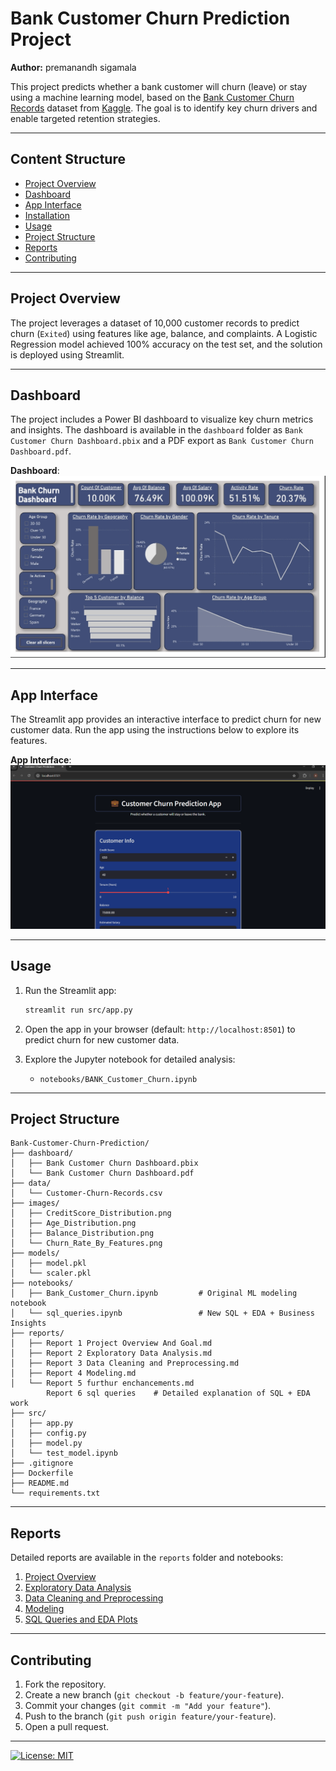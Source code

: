 # Bank Customer Churn Prediction Project

**Author:** premanandh sigamala

This project predicts whether a bank customer will churn (leave) or stay using a machine learning model, based on the [Bank Customer Churn Records](data/Customer-Churn-Records.csv) dataset from [Kaggle](https://www.kaggle.com/datasets/radheshyamkollipara/bank-customer-churn/data). The goal is to identify key churn drivers and enable targeted retention strategies.

---

## Content Structure

- [Project Overview](#project-overview)
- [Dashboard](#dashboard)
- [App Interface](#app-interface)
- [Installation](#installation)
- [Usage](#usage)
- [Project Structure](#project-structure)
- [Reports](#reports)
- [Contributing](#contributing)
---

## Project Overview

The project leverages a dataset of 10,000 customer records to predict churn (`Exited`) using features like age, balance, and complaints. A Logistic Regression model achieved 100% accuracy on the test set, and the solution is deployed using Streamlit.

---

## Dashboard

The project includes a Power BI dashboard to visualize key churn metrics and insights. The dashboard is available in the `dashboard` folder as `Bank Customer Churn Dashboard.pbix` and a PDF export as `Bank Customer Churn Dashboard.pdf`.

**Dashboard**:  
![Dashboard Screenshot](./images/bank_customer_churn_dashboard.jpeg)

---

## App Interface

The Streamlit app provides an interactive interface to predict churn for new customer data. Run the app using the instructions below to explore its features.

**App Interface**:  
![App Interface Screenshot](./images/customer_churn_prediction_app_interface.PNG)

---

## Usage

1. Run the Streamlit app:
   ```bash
   streamlit run src/app.py
   ```

2. Open the app in your browser (default: `http://localhost:8501`) to predict churn for new customer data.

3. Explore the Jupyter notebook for detailed analysis:
   - `notebooks/BANK_Customer_Churn.ipynb`

---

## Project Structure

```
Bank-Customer-Churn-Prediction/
├── dashboard/
│   ├── Bank Customer Churn Dashboard.pbix
│   └── Bank Customer Churn Dashboard.pdf
├── data/
│   └── Customer-Churn-Records.csv
├── images/
│   ├── CreditScore_Distribution.png
│   ├── Age_Distribution.png
│   ├── Balance_Distribution.png
│   └── Churn_Rate_By_Features.png
├── models/
│   ├── model.pkl
│   └── scaler.pkl
├── notebooks/
│   ├── Bank_Customer_Churn.ipynb         # Original ML modeling notebook
│   └── sql_queries.ipynb                 # New SQL + EDA + Business Insights
├── reports/
│   ├── Report 1 Project Overview And Goal.md
│   ├── Report 2 Exploratory Data Analysis.md
│   ├── Report 3 Data Cleaning and Preprocessing.md
│   ├── Report 4 Modeling.md
│   └── Report 5 furthur enchancements.md  
        Report 6 sql queries    # Detailed explanation of SQL + EDA work
├── src/
│   ├── app.py
│   ├── config.py
│   ├── model.py
│   └── test_model.ipynb
├── .gitignore
├── Dockerfile
├── README.md
└── requirements.txt
```

---

## Reports

Detailed reports are available in the `reports` folder and notebooks:

1. [Project Overview](reports/Report%201%20Project%20Overview%20And%20Goal.md)  
2. [Exploratory Data Analysis](reports/Report%202%20Exploratory%20Data%20Analysis.md)  
3. [Data Cleaning and Preprocessing](reports/Report%203%20Data%20Cleaning%20and%20Preprocessing.md)  
4. [Modeling](reports/Report%204%20Modeling.md)  
5. [SQL Queries and EDA Plots](notebooks/sql_queries.ipynb)  

---

## Contributing

1. Fork the repository.
2. Create a new branch (`git checkout -b feature/your-feature`).
3. Commit your changes (`git commit -m "Add your feature"`).
4. Push to the branch (`git push origin feature/your-feature`).
5. Open a pull request.

---
[![License: MIT](https://img.shields.io/badge/License-MIT-yellow.svg)](./LICENSE)
